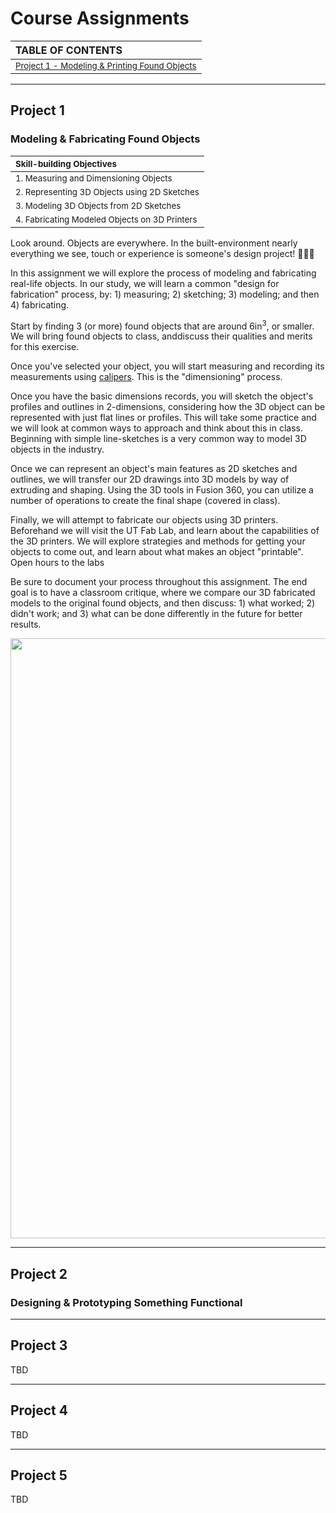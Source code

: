 # Course Assignments

| TABLE OF CONTENTS |
| :----------------- |
| <sub>[Project 1 - Modeling & Printing Found Objects](#project-1)</sub> |

---
## Project 1

### Modeling & Fabricating Found Objects

| <sub>**Skill-building Objectives**</sub> |
| :---------------- |
| <sub> 1. Measuring and Dimensioning Objects </sub>   |
| <sub> 2. Representing 3D Objects using 2D Sketches</sub>   |
| <sub> 3. Modeling 3D Objects from 2D Sketches</sub>    |
| <sub> 4. Fabricating Modeled Objects on 3D Printers</sub> |


Look around. Objects are everywhere. In the built-environment nearly everything we see, touch or experience is someone's design project! 🤯🤯🤯

In this assignment we will explore the process of modeling and fabricating real-life objects. In our study, we will learn a common "design for fabrication" process, by: 1) measuring; 2) sketching; 3) modeling; and then 4) fabricating.

Start by finding 3 (or more) found objects that are around 6in<sup>3</sup>, or smaller. We will bring found objects to class, anddiscuss their qualities and merits for this exercise.

Once you've selected your object, you will start measuring and recording its measurements using [calipers](https://en.wikipedia.org/wiki/Calipers). This is the "dimensioning" process.

Once you have the basic dimensions records, you will sketch the object's profiles and outlines in 2-dimensions, considering how the 3D object can be represented with just flat lines or profiles. This will take some practice and we will look at common ways to approach and think about this in class. Beginning with simple line-sketches is a very common way to model 3D objects in the industry.

Once we can represent an object's main features as 2D sketches and outlines, we will transfer our 2D drawings into 3D models by way of extruding and shaping. Using the 3D tools in Fusion 360, you can utilize a number of operations to create the final shape (covered in class). 

Finally, we will attempt to fabricate our objects using 3D printers. Beforehand we will visit the UT Fab Lab, and learn about the capabilities of the 3D printers. We will explore strategies and methods for getting your objects to come out, and learn about what makes an object "printable". Open hours to the labs

Be sure to document your process throughout this assignment. The end goal is to have a classroom critique, where we compare our 3D fabricated models to the original found objects, and then discuss: 1) what worked; 2) didn't work; and 3) what can be done differently in the future for better results.

<img src="https://github.com/mmansion/UT_FMX_213/blob/master/images/pencil.jpg" width="960" height="auto" />

---
## Project 2

### Designing & Prototyping Something Functional

---
## Project 3

TBD

---
## Project 4

TBD

---
## Project 5

TBD
